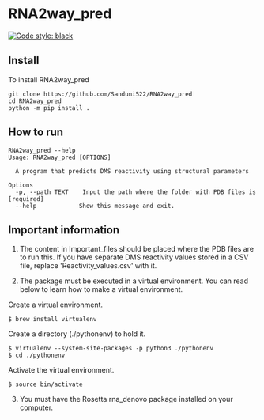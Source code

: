 # RNA2way_pred

[![Code style: black](https://img.shields.io/badge/code%20style-black-000000.svg)](https://github.com/psf/black)

## Install

To install RNA2way_pred 

```shell
git clone https://github.com/Sanduni522/RNA2way_pred
cd RNA2way_pred
python -m pip install .
```


## How to run 

```shell
RNA2way_pred --help
Usage: RNA2way_pred [OPTIONS]

  A program that predicts DMS reactivity using structural parameters

Options
  -p, --path TEXT    Input the path where the folder with PDB files is [required]
  --help            Show this message and exit.
```



## Important information

1) The content in Important_files should be placed where the PDB files are to run this. If you have separate DMS reactivity values stored in a CSV file, replace 'Reactivity_values.csv' with it. 

2) The package must be executed in a virtual environment. You can read below to learn how to make a virtual environment.

  Create a virtual environment.
```shell
$ brew install virtualenv
```
  Create a directory (./pythonenv) to hold it.
```shell
$ virtualenv --system-site-packages -p python3 ./pythonenv
$ cd ./pythonenv
```
  Activate the virtual environment.
```shell
$ source bin/activate
```

3) You must have the Rosetta rna_denovo package installed on your computer. 



